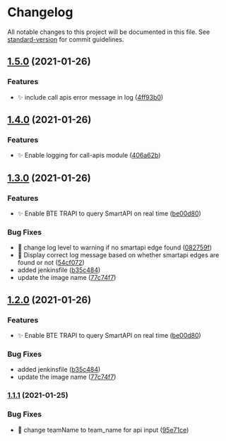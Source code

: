 # Changelog

All notable changes to this project will be documented in this file. See [standard-version](https://github.com/conventional-changelog/standard-version) for commit guidelines.

## [1.5.0](https://github.com/mokkapps/changelog-generator-demo/compare/v1.4.0...v1.5.0) (2021-01-26)


### Features

* :sparkles: include call apis error message in log ([4ff93b0](https://github.com/mokkapps/changelog-generator-demo/commits/4ff93b0362b31c06927e489bfd8a442b015d4bd3))

## [1.4.0](https://github.com/mokkapps/changelog-generator-demo/compare/v1.3.0...v1.4.0) (2021-01-26)


### Features

* :sparkles: Enable logging for call-apis module ([406a62b](https://github.com/mokkapps/changelog-generator-demo/commits/406a62b64e3cd0e1d961782f27e39485b90ded25))

## [1.3.0](https://github.com/mokkapps/changelog-generator-demo/compare/v1.1.1...v1.3.0) (2021-01-26)


### Features

* :sparkles: Enable BTE TRAPI to query SmartAPI on real time ([be00d80](https://github.com/mokkapps/changelog-generator-demo/commits/be00d804af9a93d1f84f4cbb968160c62fd3fbd2))


### Bug Fixes

* :bug: change log level to warning if no smartapi edge found ([082759f](https://github.com/mokkapps/changelog-generator-demo/commits/082759f0c5abc51e3a3b8f2700a82f2c4a86e60c))
* :bug: Display correct log message based on whether smartapi edges are found or not ([54cf072](https://github.com/mokkapps/changelog-generator-demo/commits/54cf0722076201bfeb617749986e478e552597b0))
* added jenkinsfile ([b35c484](https://github.com/mokkapps/changelog-generator-demo/commits/b35c48408872c4686120715daa3f7f4e146a72cc))
* update the image name ([77c74f7](https://github.com/mokkapps/changelog-generator-demo/commits/77c74f72e0d8505b26b7b95eb8ddb03bb19a9fbe))

## [1.2.0](https://github.com/mokkapps/changelog-generator-demo/compare/v1.1.1...v1.2.0) (2021-01-26)


### Features

* :sparkles: Enable BTE TRAPI to query SmartAPI on real time ([be00d80](https://github.com/mokkapps/changelog-generator-demo/commits/be00d804af9a93d1f84f4cbb968160c62fd3fbd2))


### Bug Fixes

* added jenkinsfile ([b35c484](https://github.com/mokkapps/changelog-generator-demo/commits/b35c48408872c4686120715daa3f7f4e146a72cc))
* update the image name ([77c74f7](https://github.com/mokkapps/changelog-generator-demo/commits/77c74f72e0d8505b26b7b95eb8ddb03bb19a9fbe))

### [1.1.1](https://github.com/mokkapps/changelog-generator-demo/compare/v3.6.11...v1.1.1) (2021-01-25)


### Bug Fixes

* :bug: change teamName to team_name for api input ([95e71ce](https://github.com/mokkapps/changelog-generator-demo/commits/95e71cef9f66c34a995dad8a57ffd249dde31971))

